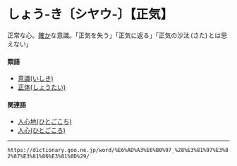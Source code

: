 # しょう‐き〔シヤウ‐〕【正気】

正常な心。[確か](%E3%81%9F%E3%81%97%E3%81%8B%EF%BC%88%E7%A2%BA%E3%81%8B%EF%BC%8F%E6%85%A5%E3%81%8B%EF%BC%89.md)な意識。「正気を失う」「正気に返る」「正気の沙汰 (さた) とは思えない」

#### 類語

-   [意識(いしき)](https://dictionary.goo.ne.jp/word/%E6%84%8F%E8%AD%98/#jn-11174)
-   [正体(しょうたい)](https://dictionary.goo.ne.jp/word/%E6%AD%A3%E4%BD%93_%28%E3%81%97%E3%82%87%E3%81%86%E3%81%9F%E3%81%84%29/#jn-109263)

#### 関連語

-   [人心地(ひとごこち)](https://dictionary.goo.ne.jp/word/%E4%BA%BA%E5%BF%83%E5%9C%B0/#jn-185990)
-   [人心(ひとごころ)](https://dictionary.goo.ne.jp/word/%E4%BA%BA%E5%BF%83_%28%E3%81%B2%E3%81%A8%E3%81%94%E3%81%93%E3%82%8D%29/#jn-185992)

---
`https://dictionary.goo.ne.jp/word/%E6%AD%A3%E6%B0%97_%28%E3%81%97%E3%82%87%E3%81%86%E3%81%8D%29/`